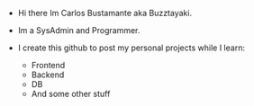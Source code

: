 - Hi there Im Carlos Bustamante aka Buzztayaki.

- Im a SysAdmin and Programmer.

- I create this github to post my personal projects while I learn:
  - Frontend
  - Backend
  - DB
  - And some other stuff
<!---
Buzztayaki/Buzztayaki is a ✨ special ✨ repository because its `README.md` (this file) appears on your GitHub profile.
You can click the Preview link to take a look at your changes.
--->
